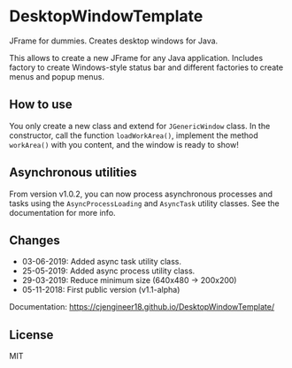 # DesktopWindowTemplate
JFrame for dummies. Creates desktop windows for Java.

This allows to create a new JFrame for any Java application. Includes factory to create Windows-style status bar and different factories to create menus and popup menus.

## How to use
You only create a new class and extend for ```JGenericWindow``` class. In the constructor, call the function ```loadWorkArea()```, implement the method ```workArea()``` with you content, and the window is ready to show!

## Asynchronous utilities
From version v1.0.2, you can now process asynchronous processes and tasks using the ```AsyncProcessLoading``` and ```AsyncTask``` utility classes. See the documentation for more info.

## Changes
- 03-06-2019: Added async task utility class.
- 25-05-2019: Added async process utility class.
- 29-03-2019: Reduce minimum size (640x480 -> 200x200)
- 05-11-2018: First public version (v1.1-alpha) 

Documentation: https://cjengineer18.github.io/DesktopWindowTemplate/

## License

MIT
